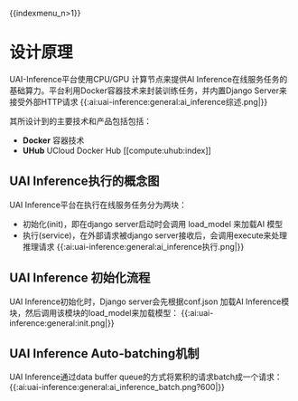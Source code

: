 {{indexmenu_n>1}}

# 设计原理 
UAI-Inference平台使用CPU/GPU 计算节点来提供AI Inference在线服务任务的基础算力。平台利用Docker容器技术来封装训练任务，并内置Django Server来接受外部HTTP请求
{{:ai:uai-inference:general:ai_inference综述.png|}}

其所设计到的主要技术和产品包括包括：
  - **Docker** 容器技术
  - **UHub** UCloud Docker Hub [[compute:uhub:index]]

## UAI Inference执行的概念图
UAI Inference平台在执行在线服务任务分为两块：

  * 初始化(init)，即在django server启动时会调用 load\_model 来加载AI 模型
  * 执行(service)，在外部请求被django server接收后，会调用execute来处理推理请求
{{:ai:uai-inference:general:ai_inference执行.png|}}

## UAI Inference 初始化流程
UAI Inference初始化时，Django server会先根据conf.json 加载AI Inference模块，然后调用该模块的load_model来加载模型：
{{:ai:uai-inference:general:init.png|}}

## UAI Inference Auto-batching机制
UAI Inference通过data buffer queue的方式将累积的请求batch成一个请求：
{{:ai:uai-inference:general:ai_inference_batch.png?600|}}